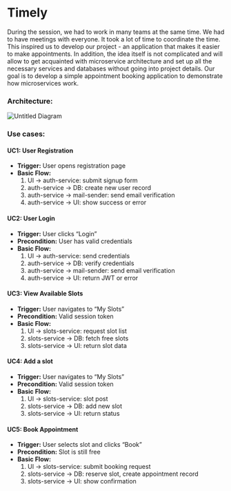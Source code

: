 # Timely

During the session, we had to work in many teams at the same time. We had to have meetings with everyone. It took a lot of time to coordinate the time. This inspired us to develop our project - an application that makes it easier to make appointments. In addition, the idea itself is not complicated and will allow to get acquainted with microservice architecture and set up all the necessary services and databases without going into project details. Our goal is to develop a simple appointment booking application to demonstrate how microservices work.

### Architecture:


![Untitled Diagram](https://github.com/user-attachments/assets/b3b475c2-1600-4fcd-8fcc-6ee05bc354d8)

### Use cases:
#### UC1: User Registration
- **Trigger:** User opens registration page  
- **Basic Flow:**  
  1. UI → auth-service: submit signup form  
  2. auth-service → DB: create new user record
  3. auth-service → mail-sender: send email verification
  4. auth-service → UI: show success or error  

#### UC2: User Login
- **Trigger:** User clicks “Login”  
- **Precondition:** User has valid credentials
- **Basic Flow:**  
  1. UI → auth-service: send credentials  
  2. auth-service → DB: verify credentials  
  3. auth-service → mail-sender: send email verification  
  4. auth-service → UI: return JWT or error  

#### UC3: View Available Slots
- **Trigger:** User navigates to “My Slots”  
- **Precondition:** Valid session token  
- **Basic Flow:**  
  1. UI → slots-service: request slot list  
  2. slots-service → DB: fetch free slots  
  3. slots-service → UI: return slot data

#### UC4: Add a slot
- **Trigger:** User navigates to “My Slots”  
- **Precondition:** Valid session token  
- **Basic Flow:**  
  1. UI → slots-service: slot post  
  2. slots-service → DB: add new slot
  3. slots-service → UI: return status  

#### UC5: Book Appointment
- **Trigger:** User selects slot and clicks “Book”  
- **Precondition:** Slot is still free
- **Basic Flow:**  
  1. UI → slots-service: submit booking request  
  2. slots-service → DB: reserve slot, create appointment record  
  4. slots-service → UI: show confirmation  
